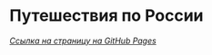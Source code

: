 # Путешествия по России


_[Ссылка на страницу на GitHub Pages](https://z1mash.github.io/project_front_lms_mai/)_

